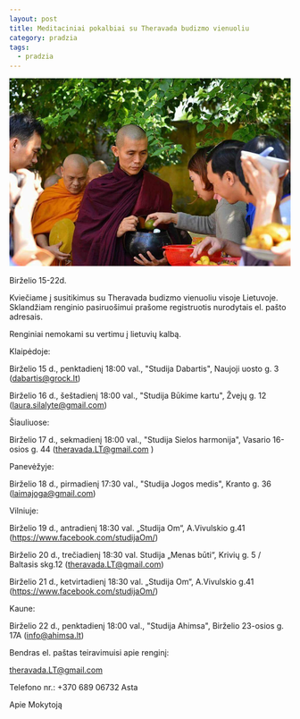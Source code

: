```yaml
---
layout: post
title: Meditaciniai pokalbiai su Theravada budizmo vienuoliu
category: pradzia
tags:
  - pradzia
---
```

![](/images/uploads/33029690_1724287201017902_6733029095304593408_n.jpg)





Birželio 15-22d.



Kviečiame į susitikimus su Theravada budizmo vienuoliu visoje Lietuvoje. Sklandžiam renginio pasiruošimui prašome registruotis nurodytais el. pašto adresais.



Renginiai nemokami su vertimu į lietuvių kalbą.



<!--break-->



Klaipėdoje:

Birželio 15 d., penktadienį 18:00 val., "Studija Dabartis", Naujoji uosto g. 3 (dabartis@grock.lt)

Birželio 16 d., šeštadienį 18:00 val., "Studija Būkime kartu", Žvejų g. 12 (laura.silalyte@gmail.com)



Šiauliuose:

Birželio 17 d., sekmadienį 18:00 val., "Studija Sielos harmonija", Vasario 16-osios g. 44 (theravada.LT@gmail.com )



Panevėžyje:

Birželio 18 d., pirmadienį 17:30 val., "Studija Jogos medis", Kranto g. 36 (laimajoga@gmail.com)



Vilniuje:

Birželio 19 d., antradienį 18:30 val. „Studija Om“, A.Vivulskio g.41 (https://www.facebook.com/studijaOm/)

Birželio 20 d., trečiadienį 18:30 val. Studija „Menas būti“, Krivių g. 5 / Baltasis skg.12 (theravada.LT@gmail.com)

Birželio 21 d., ketvirtadienį 18:30 val. „Studija Om“, A.Vivulskio g.41 (https://www.facebook.com/studijaOm/)



Kaune:

Birželio 22 d., penktadienį 18:00 val., "Studija Ahimsa", Birželio 23-osios g. 17A (info@ahimsa.lt)



Bendras el. paštas teiravimuisi apie renginį: 

theravada.LT@gmail.com 

Telefono nr.: +370 689 06732 Asta



Apie Mokytoją
